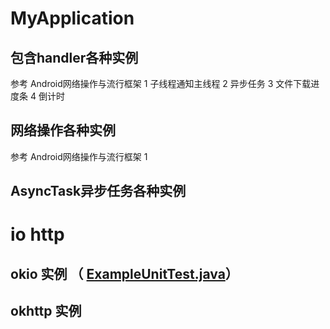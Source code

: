 # MyApplication
## 包含handler各种实例
参考 Android网络操作与流行框架
   1 子线程通知主线程
   2 异步任务
   3 文件下载进度条
   4 倒计时
## 网络操作各种实例
参考 Android网络操作与流行框架
    1

## AsyncTask异步任务各种实例



# io http
##  okio 实例  （ [ExampleUnitTest.java](app/src/test/java/com/example/administrator/myapplication/ExampleUnitTest.java)）
## okhttp 实例